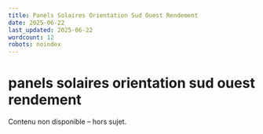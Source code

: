 ```yaml
---
title: Panels Solaires Orientation Sud Ouest Rendement
date: 2025-06-22
last_updated: 2025-06-22
wordcount: 12
robots: noindex
---
```


# panels solaires orientation sud ouest rendement

Contenu non disponible – hors sujet.